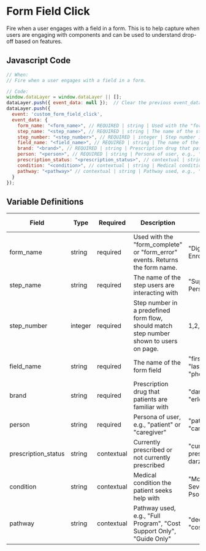 # Form Field Click

Fire when a user engages with a field in a form. This is to help capture when users are engaging with components and can be used to understand drop-off based on features.

## Javascript Code

```js
// When:
// Fire when a user engages with a field in a form.

// Code:
window.dataLayer = window.dataLayer || [];
dataLayer.push({ event_data: null });  // Clear the previous event_data object.
dataLayer.push({
  event: 'custom_form_field_click',
  event_data: {
    form_name: "<form_name>", // REQUIRED | string | Used with the "form_complete" or "form_error" events. Returns the form name, e.g., "Digital Enrollment Form"
    step_name: "<step_name>", // REQUIRED | string | The name of the step users are interacting with, e.g., "Support Personalization"
    step_number: "<step_number>", // REQUIRED | integer | Step number in a predefined form flow, e.g., 1
    field_name: "<field_name>", // REQUIRED | string | The name of the form field, e.g., "firstName"
    brand: "<brand>", // REQUIRED | string | Prescription drug that patients are familiar with, e.g., "darzalex"
    person: "<person>", // REQUIRED | string | Persona of user, e.g., "patient" or "caregiver"
    prescription_status: "<prescription_status>", // contextual | string | Currently prescribed or not, e.g., "currently prescribed darzalex"
    condition: "<condition>", // contextual | string | Medical condition the patient seeks help with, e.g., "Moderate to Severe Plaque Psoriasis"
    pathway: "<pathway>" // contextual | string | Pathway used, e.g., "Full Program"
  }
});
```

## Variable Definitions

| Field               | Type    | Required   | Description                                                                             | Example                                | Pattern | Min Length | Max Length | Minimum | Maximum | Multiple Of |
|---------------------|---------|------------|-----------------------------------------------------------------------------------------|----------------------------------------|---------|------------|------------|---------|---------|-------------|
| form_name           | string  | required   | Used with the "form_complete" or "form_error" events. Returns the form name.            | "Digital Enrollment Form"              |         |            |            |         |         |             |
| step_name           | string  | required   | The name of the step users are interacting with                                         | "Support Personalization"              |         |            |            |         |         |             |
| step_number         | integer | required   | Step number in a predefined form flow, should match step number shown to users on page. | 1,2,3                                  |         |            |            | 1       |         |             |
| field_name          | string  | required   | The name of the form field                                                              | "firstName", "lastName", "phoneNumber" |         |            |            |         |         |             |
| brand               | string  | required   | Prescription drug that patients are familiar with                                       | "darzalex", "erleada"                  |         |            |            |         |         |             |
| person              | string  | required   | Persona of user, e.g., "patient" or "caregiver"                                         | "patient", "caregiver"                 |         |            |            |         |         |             |
| prescription_status | string  | contextual | Currently prescribed or not currently prescribed                                        | "currently prescribed darzalex"        |         |            |            |         |         |             |
| condition           | string  | contextual | Medical condition the patient seeks help with                                           | "Moderate to Severe Plaque Psoriasis"  |         |            |            |         |         |             |
| pathway             | string  | contextual | Pathway used, e.g., "Full Program", "Cost Support Only", "Guide Only"                   | "dedicatedGuide", "costSupport"        |         |            |            |         |         |             |


